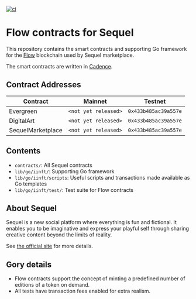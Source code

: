 [![ci](https://github.com/piprate/sequel-flow-contracts/actions/workflows/ci.yml/badge.svg)](https://github.com/piprate/sequel-flow-contracts/actions/workflows/ci.yml)

# Flow contracts for Sequel

This repository contains the smart contracts and supporting Go framework for the [Flow](https://www.docs.onflow.org)
blockchain used by Sequel marketplace.

The smart contracts are written in [Cadence](https://docs.onflow.org/cadence).

## Contract Addresses

| Contract          | Mainnet              | Testnet              |
|-------------------|----------------------|----------------------|
| Evergreen         | `<not yet released>` | `0x433b485ac39a557e` |
| DigitalArt        | `<not yet released>` | `0x433b485ac39a557e` |
| SequelMarketplace | `<not yet released>` | `0x433b485ac39a557e` |

## Contents

- `contracts/`: All Sequel contracts
- `lib/go/iinft/`: Supporting Go framework
- `lib/go/iinft/scripts`: Useful scripts and transactions made available as Go templates
- `lib/go/iinft/test/`: Test suite for Flow contracts

## About Sequel

Sequel is a new social platform where everything is fun and fictional. It enables you
to be imaginative and express your playful self through sharing creative content
beyond the limits of reality.

See [the official site](https://sequel.space) for more details.

## Gory details

* Flow contracts support the concept of minting a predefined number of editions of a token on demand.
* All tests have transaction fees enabled for extra realism.
